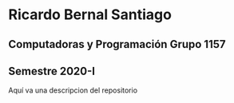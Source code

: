 # Ricardo Bernal Santiago
## Computadoras y Programación Grupo 1157
## Semestre 2020-I

Aquí va una descripcion del repositorio
